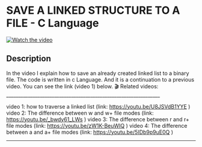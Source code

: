 # SAVE A LINKED STRUCTURE TO A FILE -  C Language

[![Watch the video](https://img.youtube.com/vi/h8aVBkiU-PM/hqdefault.jpg)](https://youtu.be/h8aVBkiU-PM)

## Description 

In the video I explain how to save an already created linked list to a binary file. The code is written in c Language. And it is a continuation to a previous video. You can see the link  (video 1) below.
🎬 Related videos: ________________________________________________________________

video 1: how to traverse a linked list   (link: https://youtu.be/U8JSVdB1YYE )
video 2: The difference between w and w+ file modes  (link:   https://youtu.be/_bwdy61_LWs )
video 3: The difference between r and r+ file modes  (link:   https://youtu.be/zW1K-BeuWIQ )
video 4: The difference between a and a+ file modes  (link:   https://youtu.be/5IDb9p9uE0Q )

-------------------------------------------------------------------------------------------------------------------------------------------

